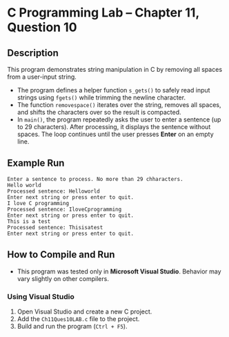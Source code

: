 # C Programming Lab – Chapter 11, Question 10

## Description
This program demonstrates string manipulation in C by removing all spaces from a user-input string.  

- The program defines a helper function `s_gets()` to safely read input strings using `fgets()` while trimming the newline character.  
- The function `removespace()` iterates over the string, removes all spaces, and shifts the characters over so the result is compacted.  
- In `main()`, the program repeatedly asks the user to enter a sentence (up to 29 characters). After processing, it displays the sentence without spaces. The loop continues until the user presses **Enter** on an empty line.
  
## Example Run
```text
Enter a sentence to process. No more than 29 chharacters.
Hello world
Processed sentence: Helloworld
Enter next string or press enter to quit.
I love C programming
Processed sentence: IloveCprogramming
Enter next string or press enter to quit.
This is a test
Processed sentence: Thisisatest
Enter next string or press enter to quit.
```
## How to Compile and Run
- This program was tested only in **Microsoft Visual Studio**. Behavior may vary slightly on other compilers.

### Using Visual Studio
1. Open Visual Studio and create a new C project.  
2. Add the `Ch11Ques10LAB.c` file to the project.  
3. Build and run the program (`Ctrl + F5`).  
